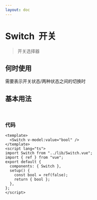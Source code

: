 ```yaml
---
layout: doc
---
```


<script setup>
import switchDemo from '../components/switchDemo.vue'
</script>

# Switch &nbsp;开关

 >开关选择器

## 何时使用

 需要表示开关状态/两种状态之间的切换时

## 基本用法

<br>

<switchDemo />

### 代码

``` vue
<template>
  <Switch v-model:value="bool" />
</template>
<script lang="ts">
import Switch from "../lib/Switch.vue";
import { ref } from "vue";
export default {
  components: { Switch },
  setup() {
    const bool = ref(false);
    return { bool };
  },
};
</script>
```
